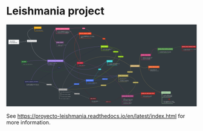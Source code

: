 # Leishmania project

[ ![Function's relationship](./docs/_static/BLASTER%20-%20Programming.png)](./docs/_static/BLASTER%20-%20Programming.png)

See https://proyecto-leishmania.readthedocs.io/en/latest/index.html for more information.


